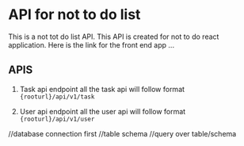 # API for not to do list

This is a not tot do list API. This API is created for not to do react application. Here is the link for the front end app ...

## APIS

1. Task api endpoint
   all the task api will follow format `{rooturl}/api/v1/task`

2. User api endpoint
   all the user api will follow format `{rooturl}/api/v1/user`

//database connection first
//table schema
//query over table/schema
